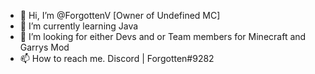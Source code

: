 - 👋 Hi, I’m @ForgottenV [Owner of Undefined MC]
- 🌱 I’m currently learning Java
- 💞️ I’m looking for either Devs and or Team members for Minecraft and Garrys Mod
- 📫 How to reach me.
Discord | Forgotten#9282

<!---
ForgottenV/ForgottenV is a ✨ special ✨ repository because its `README.md` (this file) appears on your GitHub profile.
You can click the Preview link to take a look at your changes.
--->
